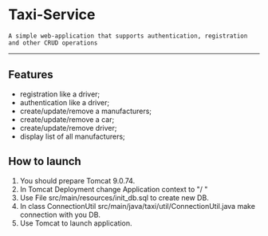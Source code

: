 # Taxi-Service

`A simple web-application that supports authentication, registration and other CRUD operations`
___

## Features

+ registration like a driver;
+ authentication like a driver;
+ create/update/remove a manufacturers;
+ create/update/remove a car;
+ create/update/remove driver;
+ display list of all manufacturers;

## How to launch

1. You should prepare Tomcat 9.0.74.
2. In Tomcat Deployment change Application context to "/ "
3. Use File src/main/resources/init_db.sql to create new DB.
4. In class ConnectionUtil src/main/java/taxi/util/ConnectionUtil.java make connection with you DB.
5. Use Tomcat to launch application.